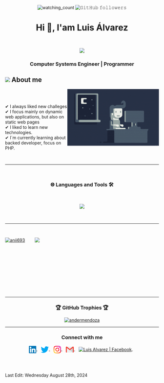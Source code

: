 <p align="center">
  <img src="https://komarev.com/ghpvc/?username=OvinduWijethunge&color=brightgreen" alt="watching_count" /> <img alt="𝙶𝚒𝚝𝙷𝚞𝚋 𝚏𝚘𝚕𝚕𝚘𝚠𝚎𝚛𝚜" src="https://img.shields.io/github/followers/GovindSingh9447?label=Followers&style=social"> 
</p>

<h1 align="center"> Hi 👋, I'am Luis Álvarez </h1>
<br> 

<!-- Dynamic Text-->
<p align="center">
  <a href="https://github.com/DenverCoder1/readme-typing-svg"><img src="https://readme-typing-svg.herokuapp.com?font=Time+New+Roman&color=cyan&size=25&center=true&vCenter=true&width=600&height=100&lines=Full+Stack+Web+Developer..&hearts;++;Self-taught+Front-End+Developer,;Self-taught+Back-End+Developer+apprenticeship,;Passion+for+learning,;Team+work,;Programing+enthusiast..<3"></a>
</p>

<h3 align="center">Computer Systems Engineer | Programmer </h3>

## <picture><img src = "https://github.com/7oSkaaa/7oSkaaa/blob/main/Images/about_me.gif?raw=true" width = 65px></picture> About me

<!-- Gif coding -->
<img alt="Night Coding" src="https://raw.githubusercontent.com/AVS1508/AVS1508/master/assets/Night-Coding.gif" align="right"/>
<br><br>

  ✔ I always liked new challeges <br>
  ✔ I focus mainly on dynamic web applications, but also on static web pages <br>
  ✔ I liked to learn new technologies. <br>
  ✔ I´m currently learning about backed developer, focus on PHP. <br>

<br>
<hr width="100%" >

<!-- Lenguages and Tools -->
<br>
<h3 align="center"> 🌐 Languages and Tools 🛠️</h3> <img href="https://www.flaticon.es/icono-gratis/codificacion_2092564?term=programming&related_id=2092564">
<p align="center">
<!--   <a href="https://www.cprogramming.com/" target="_blank" rel="noreferrer"> <img src="https://raw.githubusercontent.com/devicons/devicon/master/icons/c/c-original.svg" alt="c" width="40" height="40"/> </a>  -->
<!--   <a href="https://www.w3schools.com/cpp/" target="_blank" rel="noreferrer"> <img src="https://raw.githubusercontent.com/devicons/devicon/master/icons/cplusplus/cplusplus-original.svg" alt="cplusplus" width="40" height="40"/> </a>
  <a href="https://www.w3schools.com/css/" target="_blank" rel="noreferrer"> <img src="https://raw.githubusercontent.com/devicons/devicon/master/icons/css3/css3-original-wordmark.svg" alt="css3" width="40" height="40"/> </a> 
  <a href="https://git-scm.com/" target="_blank" rel="noreferrer">  <img src="https://raw.githubusercontent.com/devicons/devicon/master/icons/html5/html5-original-wordmark.svg" alt="html5" width="40" height="40"/> </a>
  <a href="https://developer.mozilla.org/en-US/docs/Web/JavaScript" target="_blank" rel="noreferrer"> <img src="https://raw.githubusercontent.com/devicons/devicon/master/icons/javascript/javascript-original.svg" alt="javascript" width="40" height="40"/> </a>
  <a href="https://www.linux.org/" target="_blank" rel="noreferrer"> <img src="https://raw.githubusercontent.com/devicons/devicon/master/icons/linux/linux-original.svg" alt="linux" width="40" height="40"/> </a> 
  <a href="https://www.mysql.com/" target="_blank" rel="noreferrer"> <img src="https://raw.githubusercontent.com/devicons/devicon/master/icons/mysql/mysql-original-wordmark.svg" alt="mysql" width="40" height="40"/> </a>
  <a href="https://nodejs.org" target="_blank" rel="noreferrer"> <img src="https://raw.githubusercontent.com/devicons/devicon/master/icons/nodejs/nodejs-original-wordmark.svg" alt="nodejs" width="40" height="40"/> </a>
  <a href="https://www.python.org" target="_blank" rel="noreferrer"> <img src="https://raw.githubusercontent.com/devicons/devicon/master/icons/python/python-original.svg" alt="python" width="40" height="40"/> </a> 
  <a href="https://reactjs.org/" target="_blank" rel="noreferrer"> <img src="https://raw.githubusercontent.com/devicons/devicon/master/icons/react/react-original-wordmark.svg" alt="react" width="40" height="40"/> </a>
  <a href="https://tailwindcss.com/" target="_blank" rel="noreferrer"> <img src="https://www.vectorlogo.zone/logos/tailwindcss/tailwindcss-icon.svg" alt="tailwind" width="40" height="40"/> </a>
  <a href="https://sass-lang.com" target="_blank" rel="noreferrer"> <img src="https://raw.githubusercontent.com/devicons/devicon/master/icons/sass/sass-original.svg" alt="sass" width="40" height="40" /> </a>  -->
  <img width="600px"  src="https://skillicons.dev/icons?i=html,css,js,sass,gulp,php,react,nodejs,express,mysql,github,c,cpp,py,vscode,visualstudio,postman,linux&perline=10"  />
</p><br>

<hr width="100%" >
<br>

<!-- Most Used Lenguages -->
<p align="center">
  <a href="https://github.com/Luis-Alvarezz" style="display:flex; gap:2rem; justif-content:center"> 
    <img height="180rem" src="https://github-readme-stats.vercel.app/api/top-langs?username=anii693&show_icons=true&theme=algolia&locale=en&layout=compact" alt="anii693" /> 
    <img height="180rem" src="https://github-readme-stats-eight-theta.vercel.app/api?username=ArisGuimera&show_icons=true&theme=algolia&include_all_commits=true&count_private=true"/>
  </a>
</p>


<hr width="100%" >

<!-- GITHUB TROPHIES -->
<h3 align="center"> 🏆 GitHub Trophies 🏆</h3>
<p align="center"> <a href="https://github.com/ryo-ma/github-profile-trophy"><img src="https://github-profile-trophy.vercel.app/?username=andermendoza&theme=black&column=7" alt="andermendoza" /></a> </p>

<hr width="100%" >

<!-- Contact with me-->
<h3 align="center"> Connect with me </h3>
<p align="center">
  <a href="https://www.linkedin.com/in/luis-angel-alvarez-vazquez" target="_blank">
  <img align="center" alt="Luis Alvarez | Linkedin" width="24px" src="https://github.com/SatYu26/SatYu26/blob/master/Assets/Linkedin.svg" />
  </a> &nbsp;&nbsp;
  <a href="https://x.com/Pillo_pup?t=vZp8vPMZY7emNd2wXsKixg&s=09" target="_blank">
  <img align="center" alt="Luis Alvarez | Twitter" width="26px" src="https://github.com/SatYu26/SatYu26/blob/master/Assets/Twitter.svg" /> 
  </a> &nbsp;&nbsp;
  <a href="https://www.instagram.com/luis._.alvarezz?igsh=MTE2dmtqdDV4bGFraQ==" target="_blank">
  <img align="center" alt="Luis Alvarez | Instagram" width="24px" src="https://github.com/SatYu26/SatYu26/blob/master/Assets/Instagram.svg" />
  </a> &nbsp;&nbsp;
  <a href="mailto:luisangelug10@gmail.com" >
  <img align="center" alt="Luis Alvarez | Gmail" width="26px" src="https://github.com/SatYu26/SatYu26/blob/master/Assets/Gmail.svg" />
  </a> &nbsp;&nbsp;
  <a href="https://www.facebook.com/luisangel.alvarez.1428?mibextid=ZbWKwL">
    <img align="center" alt="Luis Alvarez | Facebook" width="24px" src="https://upload.wikimedia.org/wikipedia/en/thumb/0/04/Facebook_f_logo_%282021%29.svg/100px-Facebook_f_logo_%282021%29.svg.png" />
  </a> &nbsp;&nbsp;
<p>


<br><br>
<p>Last Edit: Wednesday August 28th, 2024</p>


<!--
**Luis-Alvarezz/Luis-Alvarezz** is a ✨ _special_ ✨ repository because its `README.md` (this file) appears on your GitHub profile.

Here are some ideas to get you started:

- 🔭 I’m currently working on ...
- 🌱 I’m currently learning ...
- 👯 I’m looking to collaborate on ...
- 🤔 I’m looking for help with ...
- 💬 Ask me about ...
- 📫 How to reach me: ...
- 😄 Pronouns: ...
- ⚡ Fun fact: ...
-->

